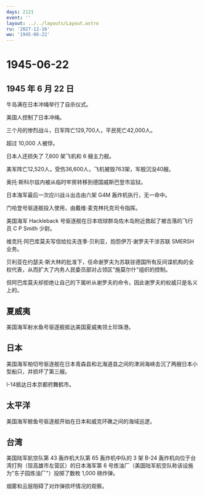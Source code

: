 ```yaml
---
days: 2121
event: ''
layout: ../../layouts/Layout.astro
ru: '2027-12-16'
ww: '1945-06-22'
---
```


# 1945-06-22

## 1945 年 6 月 22 日

牛岛满在日本冲绳举行了自杀仪式。

美国人控制了日本冲绳。

三个月的惨烈战斗，日军阵亡129,700人，平民死亡42,000人。

超过 10,000 人被俘。

日本人还损失了 7,800 架飞机和 6 艘主力舰。

美军阵亡12,520人，受伤36,600人，飞机被毁763架，军舰沉没40艘。

奥托·斯科尔兹内被从临时牢房转移到德国威斯巴登市监狱。

日本海军最后一次应川战斗出击由六架 G4M 轰炸机执行，无一命中。

门哈登号驱逐舰投入使用，由戴维·麦克林托克司令指挥。

美国海军 Hackleback 号驱逐舰在日本琉球群岛佐木岛附近救起了被击落的飞行员
C P Smith 少尉。

维克托·阿巴库莫夫写信给拉夫连季·贝利亚，抱怨伊万·谢罗夫干涉苏联 SMERSH
业务。

贝利亚在约瑟夫·斯大林的批准下，任命谢罗夫为苏联驻德国所有反间谍机构的全权代表，从而扩大了内务人民委员部对占领区"施莫尔什"组织的控制。

但阿巴库莫夫却拒绝让自己的下属听从谢罗夫的命令，因此谢罗夫的权威只是名义上的。

## 夏威夷

美国海军射水鱼号驱逐舰抵达美国夏威夷领土珍珠港。

## 日本

美国海军帕切号驱逐舰在日本青森县和北海道县之间的津涧海峡击沉了两艘日本小型船只，并损坏了第三艘。

I-14抵达日本京都府舞鹤市。

## 太平洋

美国海军鲸鱼号驱逐舰开始在日本和威克环礁之间的海域巡逻。

## 台湾

美国陆军航空队第 43 轰炸机大队第 65 轰炸机中队的 3 架 B-24
轰炸机向位于台湾打狗（现高雄市左营区）的日本海军第 6
号炼油厂（美国陆军航空队称该设施为"东子园炼油厂"）投掷了数枚 1,000
磅炸弹。

烟雾和云层阻碍了对炸弹损坏情况的观察。